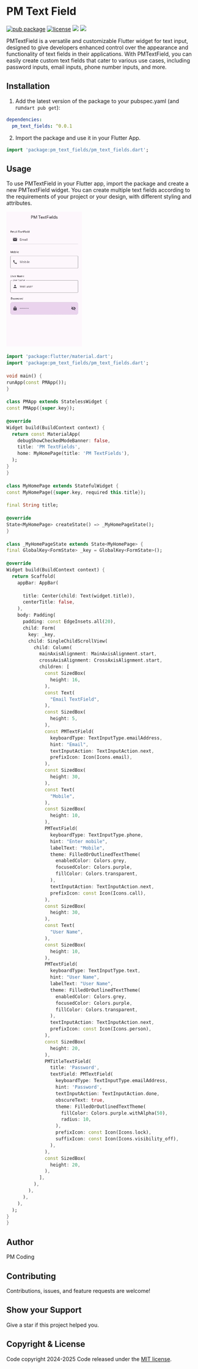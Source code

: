 # PM Text Field

[![pub package](https://img.shields.io/badge/version-v0.0.1-blue)](https://pub.dev/packages/pm_text_fields)
[![license](https://img.shields.io/badge/license-MIT-britegreen)](https://github.com/poorveshinexture312/pm_text_fields/blob/main/LICENSE)
![](https://img.shields.io/badge/Code-Dart-informational?style=flat&logo=dart&color=29B1EE)
![](https://img.shields.io/badge/Code-Flutter-informational?style=flat&logo=flutter&color=0C459C)

PMTextField is a versatile and customizable Flutter widget for text input, designed to give developers enhanced control over the appearance and functionality of text fields in their applications. With PMTextField, you can easily create custom text fields that cater to various use cases, including password inputs, email inputs, phone number inputs, and more.

## Installation 

1. Add the latest version of the package to your pubspec.yaml (and run`dart pub get`):
```yaml
dependencies:
  pm_text_fields: ^0.0.1
```
2. Import the package and use it in your Flutter App.
```dart
import 'package:pm_text_fields/pm_text_fields.dart';
```

## Usage
To use PMTextField in your Flutter app, import the package and create a new PMTextField widget. You can create multiple text fields according to the requirements of your project or your design, with different styling and attributes.


![example](example1.gif)

  ```dart
import 'package:flutter/material.dart';
import 'package:pm_text_fields/pm_text_fields.dart';

void main() {
  runApp(const PMApp());
}

class PMApp extends StatelessWidget {
  const PMApp({super.key});

  @override
  Widget build(BuildContext context) {
    return const MaterialApp(
      debugShowCheckedModeBanner: false,
      title: 'PM TextFields',
      home: MyHomePage(title: 'PM TextFields'),
    );
  }
}

class MyHomePage extends StatefulWidget {
  const MyHomePage({super.key, required this.title});

  final String title;

  @override
  State<MyHomePage> createState() => _MyHomePageState();
}

class _MyHomePageState extends State<MyHomePage> {
  final GlobalKey<FormState> _key = GlobalKey<FormState>();

  @override
  Widget build(BuildContext context) {
    return Scaffold(
      appBar: AppBar(

        title: Center(child: Text(widget.title)),
        centerTitle: false,
      ),
      body: Padding(
        padding: const EdgeInsets.all(20),
        child: Form(
          key: _key,
          child: SingleChildScrollView(
            child: Column(
              mainAxisAlignment: MainAxisAlignment.start,
              crossAxisAlignment: CrossAxisAlignment.start,
              children: [
                const SizedBox(
                  height: 16,
                ),
                const Text(
                  "Email TextField",
                ),
                const SizedBox(
                  height: 5,
                ),
                const PMTextField(
                  keyboardType: TextInputType.emailAddress,
                  hint: "Email",
                  textInputAction: TextInputAction.next,
                  prefixIcon: Icon(Icons.email),
                ),
                const SizedBox(
                  height: 30,
                ),
                const Text(
                  "Mobile",
                ),
                const SizedBox(
                  height: 10,
                ),
                PMTextField(
                  keyboardType: TextInputType.phone,
                  hint: "Enter mobile",
                  labelText: "Mobile",
                  theme: FilledOrOutlinedTextTheme(
                    enabledColor: Colors.grey,
                    focusedColor: Colors.purple,
                    fillColor: Colors.transparent,
                  ),
                  textInputAction: TextInputAction.next,
                  prefixIcon: const Icon(Icons.call),
                ),
                const SizedBox(
                  height: 30,
                ),
                const Text(
                  "User Name",
                ),
                const SizedBox(
                  height: 10,
                ),
                PMTextField(
                  keyboardType: TextInputType.text,
                  hint: "User Name",
                  labelText: "User Name",
                  theme: FilledOrOutlinedTextTheme(
                    enabledColor: Colors.grey,
                    focusedColor: Colors.purple,
                    fillColor: Colors.transparent,
                  ),
                  textInputAction: TextInputAction.next,
                  prefixIcon: const Icon(Icons.person),
                ),
                const SizedBox(
                  height: 20,
                ),
                PMTitleTextField(
                  title: 'Password',
                  textField: PMTextField(
                    keyboardType: TextInputType.emailAddress,
                    hint: 'Password',
                    textInputAction: TextInputAction.done,
                    obscureText: true,
                    theme: FilledOrOutlinedTextTheme(
                      fillColor: Colors.purple.withAlpha(50),
                      radius: 10,
                    ),
                    prefixIcon: const Icon(Icons.lock),
                    suffixIcon: const Icon(Icons.visibility_off),
                  ),
                ),
                const SizedBox(
                  height: 20,
                ),
              ],
            ),
          ),
        ),
      ),
    );
  }
}

```

## Author
PM Coding

## Contributing 
Contributions, issues, and feature requests are welcome! 

## Show your Support 
Give a star if this project helped you. 

## Copyright & License
Code copyright 2024-2025
Code released under the [MIT license](https://github.com/poorveshinexture312/pm_text_fields/blob/main/LICENSE).
